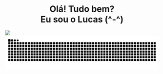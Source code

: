 <h1 align='center'>
  Olá! Tudo bem?<br>
  Eu sou o Lucas (^-^)
</h1>

![]([github-snake.svg](https://raw.githubusercontent.com/lucasrguerra/lucasrguerra/output/github-contribution-grid-snake.svg)#gh-light-mode-only)
![](https://raw.githubusercontent.com/lucasrguerra/lucasrguerra/output/github-contribution-grid-snake-dark.svg#gh-dark-mode-only)
